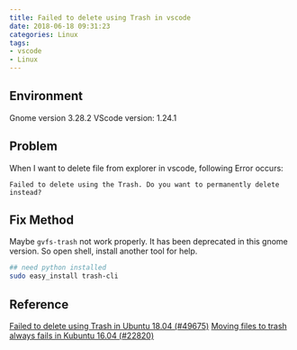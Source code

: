 ```yaml
---
title: Failed to delete using Trash in vscode
date: 2018-06-18 09:31:23
categories: Linux
tags:
- vscode
- Linux
---
```


## Environment

Gnome version 3.28.2
VScode version: 1.24.1

## Problem

When I want to delete file from explorer in vscode, following Error occurs:

`Failed to delete using the Trash. Do you want to permanently delete instead?`

## Fix Method

Maybe `gvfs-trash` not work properly. It has been deprecated in this gnome version.
So open shell, install another tool for help.

```sh
## need python installed
sudo easy_install trash-cli
```

## Reference

[Failed to delete using Trash in Ubuntu 18.04 (#49675)](https://github.com/Microsoft/vscode/issues/49675)
[Moving files to trash always fails in Kubuntu 16.04 (#22820)](https://github.com/Microsoft/vscode/issues/22820#issuecomment-288239512)
